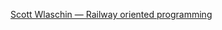 [Scott Wlaschin — Railway oriented programming](https://www.youtube.com/watch?v=fYo3LN9Vf_M&ab_channel=TechTrain)